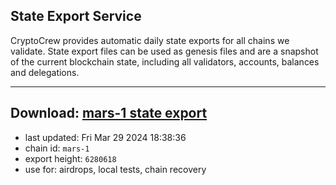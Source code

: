 ## State Export Service
CryptoCrew provides automatic daily state exports for all chains we validate. State export files can be used as genesis files and are a snapshot of the current blockchain state, including all validators, accounts, balances and delegations.

---
**Download: [mars-1 state export](https://dl-eu2.ccvalidators.com/SERVICE/mars/mars-1_export_6280618.json)**
---

- last updated: Fri Mar 29 2024 18:38:36
- chain id: `mars-1`
- export height: `6280618`
- use for: airdrops, local tests, chain recovery
